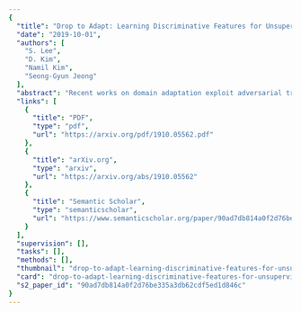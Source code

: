 ```yaml
---
{
  "title": "Drop to Adapt: Learning Discriminative Features for Unsupervised Domain Adaptation",
  "date": "2019-10-01",
  "authors": [
    "S. Lee",
    "D. Kim",
    "Namil Kim",
    "Seong-Gyun Jeong"
  ],
  "abstract": "Recent works on domain adaptation exploit adversarial training to obtain domain-invariant feature representations from the joint learning of feature extractor and domain discriminator networks. However, domain adversarial methods render suboptimal performances since they attempt to match the distributions among the domains without considering the task at hand. We propose Drop to Adapt (DTA), which leverages adversarial dropout to learn strongly discriminative features by enforcing the cluster assumption. Accordingly, we design objective functions to support robust domain adaptation. We demonstrate efficacy of the proposed method on various experiments and achieve consistent improvements in both image classification and semantic segmentation tasks. Our source code is available at https://github.com/postBG/DTA.pytorch.",
  "links": [
    {
      "title": "PDF",
      "type": "pdf",
      "url": "https://arxiv.org/pdf/1910.05562.pdf"
    },
    {
      "title": "arXiv.org",
      "type": "arxiv",
      "url": "https://arxiv.org/abs/1910.05562"
    },
    {
      "title": "Semantic Scholar",
      "type": "semanticscholar",
      "url": "https://www.semanticscholar.org/paper/90ad7db814a0f2d76be335a3db62cdf5ed1d846c"
    }
  ],
  "supervision": [],
  "tasks": [],
  "methods": [],
  "thumbnail": "drop-to-adapt-learning-discriminative-features-for-unsupervised-domain-adaptation-thumb.jpg",
  "card": "drop-to-adapt-learning-discriminative-features-for-unsupervised-domain-adaptation-card.jpg",
  "s2_paper_id": "90ad7db814a0f2d76be335a3db62cdf5ed1d846c"
}
---
```


